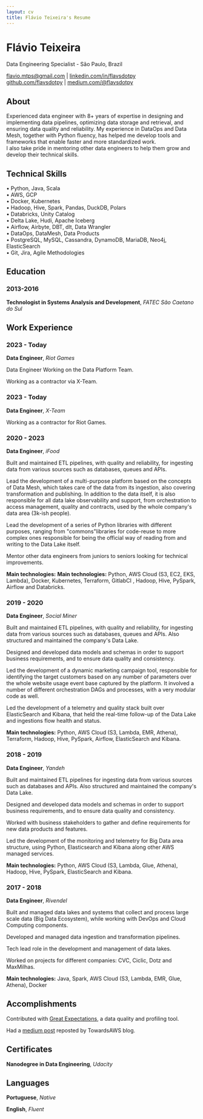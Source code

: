 ```yaml
---
layout: cv
title: Flávio Teixeira's Resume
---
```


# Flávio Teixeira
Data Engineering Specialist - São Paulo, Brazil

<div id="webaddress">
<a href="flavio.mtps@gmail.com">flavio.mtps@gmail.com</a>
| <a href="https://www.linkedin.com/in/flavsdotpy/">linkedin.com/in/flavsdotpy</a>
</div>
  
<div id="webaddress">
<a href="http://github.com/flavsdotpy">github.com/flavsdotpy</a>
| <a href="https://medium.com/@flavsdotpy">medium.com/@flavsdotpy</a>
</div>

## About

Experienced data engineer with 8+ years of expertise in designing and implementing data pipelines, optimizing data storage and retrieval, and ensuring data quality and reliability. My experience in DataOps and Data Mesh, together with Python fluency, has helped me develop tools and frameworks that enable faster and more standardized work.  \
I also take pride in mentoring other data engineers to help them grow and develop their technical skills.

## Technical Skills

• Python, Java, Scala  \
• AWS, GCP \
• Docker, Kubernetes \
• Hadoop, Hive, Spark, Pandas, DuckDB, Polars \
• Databricks, Unity Catalog \
• Delta Lake, Hudi, Apache Iceberg \
• Airflow, Airbyte, DBT, dlt, Data Wrangler \
• DataOps, DataMesh, Data Products \
• PostgreSQL, MySQL, Cassandra, DynamoDB, MariaDB, Neo4j, ElasticSearch \
• Git, Jira, Agile Methodologies

## Education

### 2013-2016

__Technologist in Systems Analysis and Development__, _FATEC São Caetano do Sul_

## Work Experience

### 2023 - Today

__Data Engineer__, _Riot Games_

Data Engineer Working on the Data Platform Team.

Working as a contractor via X-Team.

### 2023 - Today
__Data Engineer__, _X-Team_

Working as a contractor for Riot Games.

<div class="page-break"></div>

### 2020 - 2023
__Data Engineer__, _iFood_

Built and maintained ETL pipelines, with quality and reliability, for ingesting data from various sources such as databases, queues and APIs.

Lead the development of a multi-purpose platform based on the concepts of Data Mesh, which takes care of the data from its ingestion, also covering transformation and publishing. In addition to the data itself, it is also responsible for all data lake observability and support, from orchestration to access management, quality and contracts, used by the whole company's data area (3k-ish people).

Lead the development of a series of Python libraries with different purposes, ranging from "commons"libraries for code-reuse to more complex ones responsible for being the official way of reading from and writing to the Data Lake itself.

Mentor other data engineers from juniors to seniors looking for technical improvements.

__Main technologies:__ __Main technologies:__ Python, AWS Cloud (S3, EC2, EKS, Lambda), Docker, Kubernetes, Terraform, GitlabCI , Hadoop, Hive, PySpark, Airflow and Databricks.

### 2019 - 2020
__Data Engineer__, _Social Miner_

Built and maintained ETL pipelines, with quality and reliability, for ingesting data from various sources such as databases, queues and APIs. Also structured and maintained the company's Data Lake.

Designed and developed data models and schemas in order to support business requirements, and to ensure data quality and consistency.

Led the development of a dynamic marketing campaign tool, responsible for identifying the target customers based on any number of parameters over the whole website usage event base captured by the platform. It involved a number of different orchestration DAGs and processes, with a very modular code as well.

Led the development of a telemetry and quality stack built over ElasticSearch and Kibana, that held the real-time follow-up of the Data Lake and ingestions flow health and status.

__Main technologies:__ Python, AWS Cloud (S3, Lambda, EMR, Athena), Terraform, Hadoop, Hive, PySpark, Airflow, ElasticSearch and Kibana.

### 2018 - 2019
__Data Engineer__, _Yandeh_

Built and maintained ETL pipelines for ingesting data from various sources such as databases and APIs. Also structured and maintained the company's Data Lake.

Designed and developed data models and schemas in order to support business requirements, and to ensure data quality and consistency.

Worked with business stakeholders to gather and define requirements for new data products and features.

Led the development of the monitoring and telemetry for Big Data area structure, using Python, Elasticsearch and Kibana along other AWS managed services.

__Main technologies:__ Python, AWS Cloud (S3, Lambda, Glue, Athena), Hadoop, Hive, PySpark, ElasticSearch and Kibana.

### 2017 - 2018
__Data Engineer__, _Rivendel_

Built and managed data lakes and systems that collect and process large scale data (Big Data Ecosystem), while working with DevOps and Cloud Computing components.

Developed and managed data ingestion and transformation pipelines.

Tech lead role in the development and management of data lakes.

Worked on projects for different companies: CVC, Ciclic, Dotz and MaxMilhas.

__Main technologies:__ Java, Spark, AWS Cloud (S3, Lambda, EMR, Glue, Athena), Docker

## Accomplishments

Contributed with [Great Expectations](https://github.com/great-expectations/great_expectations), a data quality and profiling tool. 

Had a [medium post](https://medium.com/towards-aws/making-use-of-boto3-out-of-the-box-dynamodb-serializers-1dffbc7deafe) reposted by TowardsAWS blog.

## Certificates

__Nanodegree in Data Engineering__, _Udacity_

## Languages

__Portuguese__, _Native_

__English__, _Fluent_

<!-- ### Footer

Last updated: Mar 2025 -->
